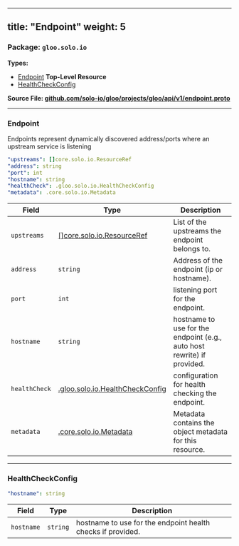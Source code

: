 
---
title: "Endpoint"
weight: 5
---

<!-- Code generated by solo-kit. DO NOT EDIT. -->


### Package: `gloo.solo.io` 
**Types:**


- [Endpoint](#endpoint) **Top-Level Resource**
- [HealthCheckConfig](#healthcheckconfig)
  



**Source File: [github.com/solo-io/gloo/projects/gloo/api/v1/endpoint.proto](https://github.com/solo-io/gloo/blob/main/projects/gloo/api/v1/endpoint.proto)**





---
### Endpoint

 
Endpoints represent dynamically discovered address/ports where an upstream service is listening

```yaml
"upstreams": []core.solo.io.ResourceRef
"address": string
"port": int
"hostname": string
"healthCheck": .gloo.solo.io.HealthCheckConfig
"metadata": .core.solo.io.Metadata

```

| Field | Type | Description |
| ----- | ---- | ----------- | 
| `upstreams` | [[]core.solo.io.ResourceRef](../../../../../../solo-kit/api/v1/ref.proto.sk/#resourceref) | List of the upstreams the endpoint belongs to. |
| `address` | `string` | Address of the endpoint (ip or hostname). |
| `port` | `int` | listening port for the endpoint. |
| `hostname` | `string` | hostname to use for the endpoint (e.g., auto host rewrite) if provided. |
| `healthCheck` | [.gloo.solo.io.HealthCheckConfig](../endpoint.proto.sk/#healthcheckconfig) | configuration for health checking the endpoint. |
| `metadata` | [.core.solo.io.Metadata](../../../../../../solo-kit/api/v1/metadata.proto.sk/#metadata) | Metadata contains the object metadata for this resource. |




---
### HealthCheckConfig



```yaml
"hostname": string

```

| Field | Type | Description |
| ----- | ---- | ----------- | 
| `hostname` | `string` | hostname to use for the endpoint health checks if provided. |





<!-- Start of HubSpot Embed Code -->
<script type="text/javascript" id="hs-script-loader" async defer src="//js.hs-scripts.com/5130874.js"></script>
<!-- End of HubSpot Embed Code -->
